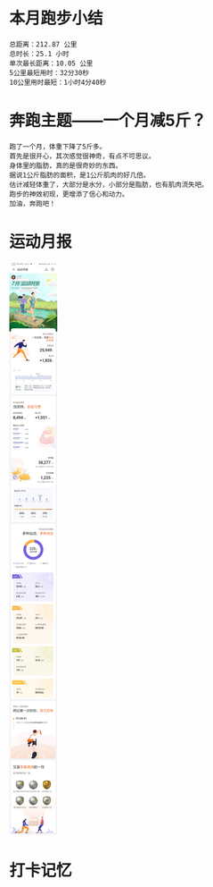 # 本月跑步小结
```
总距离：212.87 公里
总时长：25.1 小时
单次最长距离：10.05 公里
5公里最短用时：32分30秒
10公里用时最短：1小时4分40秒
```
# 奔跑主题——一个月减5斤？
```
跑了一个月，体重下降了5斤多。
首先是很开心，其次感觉很神奇，有点不可思议。
身体里的脂肪，真的是很奇妙的东西。
据说1公斤脂肪的面积，是1公斤肌肉的好几倍。
估计减轻体重了，大部分是水分，小部分是脂肪，也有肌肉流失吧。
跑步的神效初现，更增添了信心和动力。
加油，奔跑吧！
```
# 运动月报
![2020年7月](月报_202007.jpg)

# 打卡记忆
```

```
